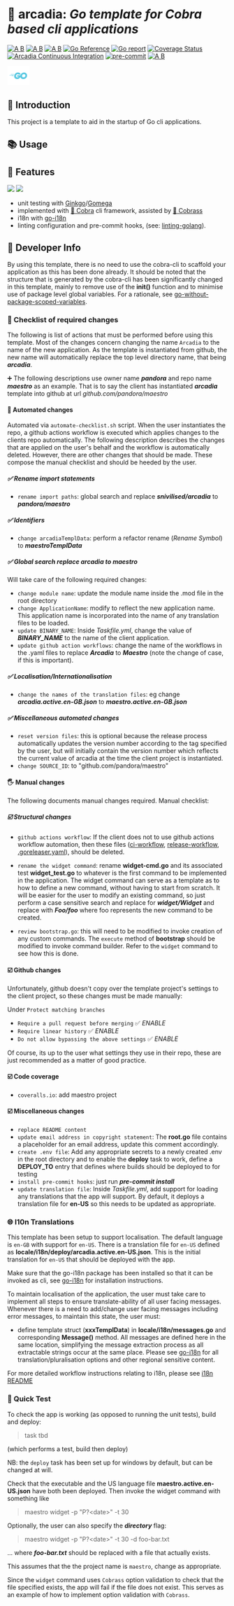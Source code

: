 # 🦄 arcadia: ___Go template for Cobra based cli applications___

[![A B](https://img.shields.io/badge/branching-commonflow-informational?style=flat)](https://commonflow.org)
[![A B](https://img.shields.io/badge/merge-rebase-informational?style=flat)](https://git-scm.com/book/en/v2/Git-Branching-Rebasing)
[![A B](https://img.shields.io/badge/branch%20history-linear-blue?style=flat)](https://docs.github.com/en/repositories/configuring-branches-and-merges-in-your-repository/defining-the-mergeability-of-pull-requests/managing-a-branch-protection-rule)
[![Go Reference](https://pkg.go.dev/badge/github.com/snivilised/arcadia.svg)](https://pkg.go.dev/github.com/snivilised/arcadia)
[![Go report](https://goreportcard.com/badge/github.com/snivilised/arcadia)](https://goreportcard.com/report/github.com/snivilised/arcadia)
[![Coverage Status](https://coveralls.io/repos/github/snivilised/arcadia/badge.svg?branch=master)](https://coveralls.io/github/snivilised/arcadia?branch=master&kill_cache=1)
[![Arcadia Continuous Integration](https://github.com/snivilised/arcadia/actions/workflows/ci-workflow.yml/badge.svg)](https://github.com/snivilised/arcadia/actions/workflows/ci-workflow.yml)
[![pre-commit](https://img.shields.io/badge/pre--commit-enabled-brightgreen?logo=pre-commit&logoColor=white)](https://github.com/pre-commit/pre-commit)
[![A B](https://img.shields.io/badge/commit-conventional-commits?style=flat)](https://www.conventionalcommits.org/)

<!-- MD013/Line Length -->
<!-- MarkDownLint-disable MD013 -->

<!-- MD014/commands-show-output: Dollar signs used before commands without showing output mark down lint -->
<!-- MarkDownLint-disable MD014 -->

<!-- MD033/no-inline-html: Inline HTML -->
<!-- MarkDownLint-disable MD033 -->

<!-- MD040/fenced-code-language: Fenced code blocks should have a language specified -->
<!-- MarkDownLint-disable MD040 -->

<!-- MD028/no-blanks-blockquote: Blank line inside blockquote -->
<!-- MarkDownLint-disable MD028 -->

<p align="left">
  <a href="https://go.dev"><img src="resources/images/go-logo-light-blue.png" width="50" /></a>
</p>

## 🔰 Introduction

This project is a template to aid in the startup of Go cli applications.

## 📚 Usage

## 🎀 Features

<p align="left">
  <a href="https://onsi.github.io/ginkgo/"><img src="https://onsi.github.io/ginkgo/images/ginkgo.png" width="100" /></a>
  <a href="https://onsi.github.io/gomega/"><img src="https://onsi.github.io/gomega/images/gomega.png" width="100" /></a>
</p>

+ unit testing with [Ginkgo](https://onsi.github.io/ginkgo/)/[Gomega](https://onsi.github.io/gomega/)
+ implemented with [🐍 Cobra](https://cobra.dev/) cli framework, assisted by [🐲 Cobrass](https://github.com/snivilised/cobrass)
+ i18n with [go-i18n](https://github.com/nicksnyder/go-i18n)
+ linting configuration and pre-commit hooks, (see: [linting-golang](https://freshman.tech/linting-golang/)).

## 🔨 Developer Info

By using this template, there is no need to use the cobra-cli to scaffold your application as this has been done already. It should be noted that the structure that is generated by the cobra-cli has been significantly changed in this template, mainly to remove use of the __init()__ function and to minimise use of package level global variables. For a rationale, see [go-without-package-scoped-variables](https://dave.cheney.net/2017/06/11/go-without-package-scoped-variables).

### 📝 Checklist of required changes

The following is list of actions that must be performed before using this template. Most of the changes concern changing the name `Arcadia` to the name of the new application. As the template is instantiated from github, the new name will automatically replace the top level directory name, that being ___arcadia___.

➕ The following descriptions use owner name ___pandora___ and repo name ___maestro___ as an example. That is to say the client has instantiated ___arcadia___ template into github at url _github.com/pandora/maestro_

#### 🤖 Automated changes

Automated via `automate-checklist.sh` script. When the user instantiates the repo, a github actions workflow is executed which applies changes to the clients repo automatically. The following description describes the changes that are applied on the user's behalf and the workflow is automatically deleted. However, there are other changes that should be made. These compose the manual checklist and should be heeded by the user.

##### ✅ Rename import statements

+ `rename import paths`: global search and replace ___snivilised/arcadia___ to ___pandora/maestro___

##### ✅ Identifiers

+ `change arcadiaTemplData`: perform a refactor rename (_Rename Symbol_) to ___maestroTemplData___

##### ✅ Global search replace arcadia to maestro

Will take care of the following required changes:

+ `change module name`: update the module name inside the .mod file in the root directory
+ `change ApplicationName`: modify to reflect the new application name. This application name is incorporated into the name of any translation files to be loaded.
+ `update BINARY_NAME`: Inside _Taskfile.yml_, change the value of ___BINARY_NAME___ to the name of the client application.
+ `update github action workflows`: change the name of the workflows in the .yaml files to replace ___Arcadia___ to ___Maestro___ (note the change of case, if this is important).

##### ✅ Localisation/Internationalisation

+ `change the names of the translation files`: eg change ___arcadia.active.en-GB.json___ to ___maestro.active.en-GB.json___

##### ✅ Miscellaneous automated changes

+ `reset version files`: this is optional because the release process automatically updates the version number according to the tag specified by the user, but will initially contain the version number which reflects the current value of arcadia at the time the client project is instantiated.
+ `change SOURCE_ID`: to "github.com/pandora/maestro"

#### 🖐 Manual changes

The following documents manual changes required. Manual checklist:

##### ☑️ Structural changes

+ `github actions workflow`: If the client does not to use github actions workflow automation, then these files ([ci-workflow](.github/workflows/ci-workflow.yml), [release-workflow](.github/workflows/release-workflow.yml), [.goreleaser.yaml](./.goreleaser.yaml)), should be deleted.

+ `rename the widget command`: rename __widget-cmd.go__ and its associated test __widget_test.go__ to whatever is the first command to be implemented in the application. The widget command can serve as a template as to how to define a new command, without having to start from scratch. It will be easier for the user to modify an existing command, so just perform a case sensitive search and replace for ___widget/Widget___ and replace with ___Foo/foo___ where foo represents the new command to be created.

+ `review bootstrap.go`: this will need to be modified to invoke creation of any custom commands. The `execute` method of __bootstrap__ should be modified to invoke command builder. Refer to the `widget` command to see how this is done.

#### ☑️ Github changes

Unfortunately, github doesn't copy over the template project's settings to the client project, so these changes must be made manually:

Under `Protect matching branches`

+ `Require a pull request before merging` ✅ _ENABLE_
+ `Require linear history` ✅ _ENABLE_
+ `Do not allow bypassing the above settings` ✅ _ENABLE_

Of course, its up to the user what settings they use in their repo, these are just recommended as a matter of good practice.

#### ☑️ Code coverage

+ `coveralls.io`: add maestro project

#### ☑️ Miscellaneous changes

+ `replace README content`
+ `update email address in copyright statement`: The __root.go__ file contains a placeholder for an email address, update this comment accordingly.
+ `create .env file`: Add any appropriate secrets to a newly created .env in the root directory and to enable the __deploy__ task to work, define a __DEPLOY_TO__ entry that defines where builds should be deployed to for testing
+ `install pre-commit hooks`: just run ___pre-commit install___
+ `update translation file`: Inside _Taskfile.yml_, add support for loading any translations that the app will support. By default, it deploys a translation file for __en-US__ so this needs to be updated as appropriate.

### 🌐 l10n Translations

This template has been setup to support localisation. The default language is `en-GB` with support for `en-US`. There is a translation file for `en-US` defined as __locale/i18n/deploy/arcadia.active.en-US.json__. This is the initial translation for `en-US` that should be deployed with the app.

Make sure that the go-i18n package has been installed so that it can be invoked as cli, see [go-i18n](https://github.com/nicksnyder/go-i18n) for installation instructions.

To maintain localisation of the application, the user must take care to implement all steps to ensure translate-ability of all user facing messages. Whenever there is a need to add/change user facing messages including error messages, to maintain this state, the user must:

+ define template struct (__xxxTemplData__) in __locale/i18n/messages.go__ and corresponding __Message()__ method. All messages are defined here in the same location, simplifying the message extraction process as all extractable strings occur at the same place. Please see [go-i18n](https://github.com/nicksnyder/go-i18n) for all translation/pluralisation options and other regional sensitive content.

For more detailed workflow instructions relating to i18n, please see [i18n README](./resources/doc/i18n-README.md)

### 🧪 Quick Test

To check the app is working (as opposed to running the unit tests), build and deploy:

> task tbd

(which performs a test, build then deploy)

NB: the `deploy` task has been set up for windows by default, but can be changed at will.

Check that the executable and the US language file __maestro.active.en-US.json__ have both been deployed. Then invoke the widget command with something like

> maestro widget -p "P?\<date\>" -t 30

Optionally, the user can also specify the ___directory___ flag:

> maestro widget -p "P?\<date\>" -t 30 -d foo-bar.txt

... where ___foo-bar.txt___ should be replaced with a file that actually exists.

This assumes that the the project name is `maestro`, change as appropriate.

Since the `widget` command uses `Cobrass` option validation to check that the file specified exists, the app will fail if the file does not exist. This serves as an example of how to implement option validation with `Cobrass`.
